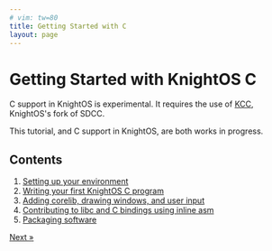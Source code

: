 ```yaml
---
# vim: tw=80
title: Getting Started with C
layout: page
---
```


# Getting Started with KnightOS C

C support in KnightOS is experimental. It requires the use of [KCC](https://www.github.com/knightos/kcc), KnightOS's fork of SDCC. 

<div class="alert alert-danger">
This tutorial, and C support in KnightOS, are both works in progress.
</div>

## Contents

1. [Setting up your environment](environment.html)
1. [Writing your first KnightOS C program](program.html)
1. [Adding corelib, drawing windows, and user input](corelib.html)
1. [Contributing to libc and C bindings using inline asm](inline-asm.html)
1. [Packaging software](packaging.html)

<a href="environment.html" class="pull-right btn btn-primary">Next »</a>
